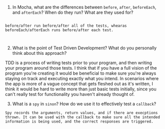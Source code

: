 <!-- Answers to the Short Answer Essay Questions go here -->

1. In Mocha, what are the differences between `before`, `after`, `beforeEach`, and `afterEach`? When do they run? What are they used for?

```

before/after run before/after all of the tests, whearas beforeEach/afterEach runs before/after each test.



```

2. What is the point of Test Driven Development? What do you personally think about this approach?

TDD is a process of writing tests prior to your program, and then writing your program around those tests. I think that if you have a full vision of the program you're creating it would be beneficial to make sure you're always staying on track and executing exactly what you intend. In scenarios where the app is more of a vague concept that gets fleshed out as it's written, I think it would be hard to write more than just basic tests initially, since you can't really test for functionality you haven't already thought of.

3. What is a `spy` in `sinon`? How do we use it to effectively test a `callback`?

```
Spy records the arguments, return values, and if there are execptions thrown. It can be used with the callback to make sure all the intended information is being used, and the correct responses are triggered.
```